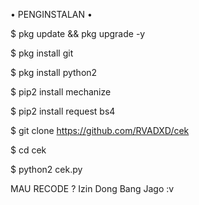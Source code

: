 • PENGINSTALAN •

$ pkg update && pkg upgrade -y

$ pkg install git

$ pkg install python2

$ pip2 install mechanize

$ pip2 install request bs4

$ git clone https://github.com/RVADXD/cek

$ cd cek

$ python2 cek.py


MAU RECODE ? Izin Dong Bang Jago :v
